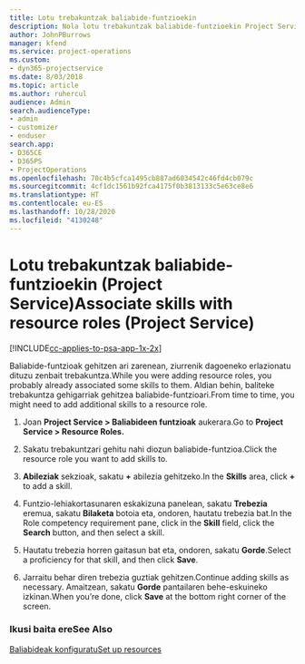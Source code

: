 ```yaml
---
title: Lotu trebakuntzak baliabide-funtzioekin
description: Nola lotu trebakuntzak baliabide-funtzioekin Project Service-n
author: JohnPBurrows
manager: kfend
ms.service: project-operations
ms.custom:
- dyn365-projectservice
ms.date: 8/03/2018
ms.topic: article
ms.author: ruhercul
audience: Admin
search.audienceType:
- admin
- customizer
- enduser
search.app:
- D365CE
- D365PS
- ProjectOperations
ms.openlocfilehash: 70c4b5cfca1495cb887ad6034542c46fd4cb079c
ms.sourcegitcommit: 4cf1dc1561b92fca4175f0b3813133c5e63ce8e6
ms.translationtype: HT
ms.contentlocale: eu-ES
ms.lasthandoff: 10/28/2020
ms.locfileid: "4130248"
---
```

# <a name="associate-skills-with-resource-roles-project-service"></a><span data-ttu-id="64c47-103">Lotu trebakuntzak baliabide-funtzioekin (Project Service)</span><span class="sxs-lookup"><span data-stu-id="64c47-103">Associate skills with resource roles (Project Service)</span></span>

[!INCLUDE[cc-applies-to-psa-app-1x-2x](../includes/cc-applies-to-psa-app-1x-2x.md)]

<span data-ttu-id="64c47-104">Baliabide-funtzioak gehitzen ari zarenean, ziurrenik dagoeneko erlazionatu dituzu zenbait trebakuntza.</span><span class="sxs-lookup"><span data-stu-id="64c47-104">While you were adding resource roles, you probably already associated some skills to them.</span></span> <span data-ttu-id="64c47-105">Aldian behin, baliteke trebakuntza gehigarriak gehitzea baliabide-funtzioari.</span><span class="sxs-lookup"><span data-stu-id="64c47-105">From time to time, you might need to add additional skills to a resource role.</span></span>  
  
1.  <span data-ttu-id="64c47-106">Joan **Project Service > Baliabideen funtzioak** aukerara.</span><span class="sxs-lookup"><span data-stu-id="64c47-106">Go to **Project Service > Resource Roles.**</span></span>  
  
2.  <span data-ttu-id="64c47-107">Sakatu trebakuntzari gehitu nahi diozun baliabide-funtzioa.</span><span class="sxs-lookup"><span data-stu-id="64c47-107">Click the resource role you want to add skills to.</span></span>  
  
3.  <span data-ttu-id="64c47-108">**Abileziak** sekzioak, sakatu **+** abilezia gehitzeko.</span><span class="sxs-lookup"><span data-stu-id="64c47-108">In the **Skills** area, click **+** to add a skill.</span></span>  
  
4.  <span data-ttu-id="64c47-109">Funtzio-lehiakortasunaren eskakizuna panelean, sakatu **Trebezia** eremua, sakatu **Bilaketa** botoia eta, ondoren, hautatu trebezia bat.</span><span class="sxs-lookup"><span data-stu-id="64c47-109">In the Role competency requirement pane, click in the **Skill** field, click the **Search** button,  and then select a skill.</span></span>  
  
5.  <span data-ttu-id="64c47-110">Hautatu trebezia horren gaitasun bat eta, ondoren, sakatu **Gorde**.</span><span class="sxs-lookup"><span data-stu-id="64c47-110">Select a proficiency for that skill, and then click **Save**.</span></span>  
  
6.  <span data-ttu-id="64c47-111">Jarraitu behar diren trebezia guztiak gehitzen.</span><span class="sxs-lookup"><span data-stu-id="64c47-111">Continue adding skills as necessary.</span></span> <span data-ttu-id="64c47-112">Amaitzean, sakatu **Gorde** pantailaren behe-eskuineko izkinan.</span><span class="sxs-lookup"><span data-stu-id="64c47-112">When you’re done, click **Save** at the bottom right corner of the screen.</span></span>  
  
### <a name="see-also"></a><span data-ttu-id="64c47-113">Ikusi baita ere</span><span class="sxs-lookup"><span data-stu-id="64c47-113">See Also</span></span>  
 [<span data-ttu-id="64c47-114">Baliabideak konfiguratu</span><span class="sxs-lookup"><span data-stu-id="64c47-114">Set up resources</span></span>](../psa/set-up-resources.md)
